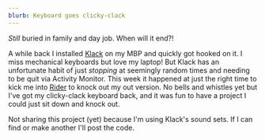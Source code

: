```yaml
---
blurb: Keyboard goes clicky-clack
---
```


_Still_ buried in family and day job. When will it end?!

A while back I installed [Klack](https://tryklack.com) on my MBP and quickly got hooked on it. I miss mechanical keyboards but love my laptop! But Klack has an unfortunate habit of just _stopping_ at seemingly random times and needing to be quit via Activity Monitor. This week it happened at just the right time to kick me into [Rider](https://www.jetbrains.com/rider/) to knock out my out version. No bells and whistles yet but I've got my clicky-clack keyboard back, and it was fun to have a project I could just sit down and knock out.

Not sharing this project (yet) because I'm using Klack's sound sets. If I can find or make another I'll post the code.
